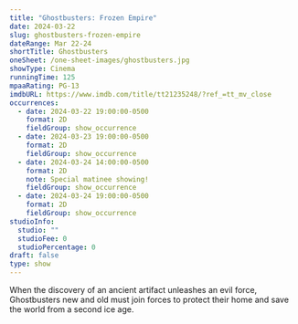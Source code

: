 ```yaml
---
title: "Ghostbusters: Frozen Empire"
date: 2024-03-22
slug: ghostbusters-frozen-empire
dateRange: Mar 22-24
shortTitle: Ghostbusters
oneSheet: /one-sheet-images/ghostbusters.jpg
showType: Cinema
runningTime: 125
mpaaRating: PG-13
imdbURL: https://www.imdb.com/title/tt21235248/?ref_=tt_mv_close
occurrences:
  - date: 2024-03-22 19:00:00-0500
    format: 2D
    fieldGroup: show_occurrence
  - date: 2024-03-23 19:00:00-0500
    format: 2D
    fieldGroup: show_occurrence
  - date: 2024-03-24 14:00:00-0500
    format: 2D
    note: Special matinee showing!
    fieldGroup: show_occurrence
  - date: 2024-03-24 19:00:00-0500
    format: 2D
    fieldGroup: show_occurrence
studioInfo:
  studio: ""
  studioFee: 0
  studioPercentage: 0
draft: false
type: show
---
```

When the discovery of an ancient artifact unleashes an evil force, Ghostbusters new and old must join forces to protect their home and save the world from a second ice age.  
